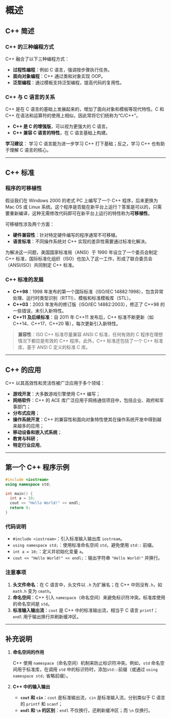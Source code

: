 # 概述

## C++ 简述

### C++ 的三种编程方式

C++ 融合了以下三种编程方式：

- **过程性编程**：例如 C 语言，强调按步骤执行任务。
- **面向对象编程**：C++ 通过类和对象实现 OOP。
- **泛型编程**：通过模板支持泛型编程，提高代码的复用性。

### C++ 与 C 语言的关系

C++ 是在 C 语言的基础上发展起来的，增加了面向对象和模板等现代特性。C 和 C++ 在语法和运算符的使用上相似，因此常将它们统称为“C/C++”。

- **C++ 是 C 的增强版**，可以视为更强大的 C 语言。
- **C++ 兼容 C 语言的特性**，在 C 语言基础上构建。

**学习建议**：
学习 C 语言能为进一步学习 C++ 打下基础；反之，学习 C++ 也有助于理解 C 语言的核心。

---

## C++ 标准

### 程序的可移植性

假设我们在 Windows 2000 的老式 PC 上编写了一个 C++ 程序，后来更换为 Mac OS 或 Linux 系统。这个程序是否能在新平台上运行？答案是可以的，只需要重新编译，这种无需修改代码即可在新平台上运行的特性称为**可移植性**。

可移植性涉及两个方面：

- **硬件兼容性**：针对特定硬件编写的程序通常不可移植。
- **语言标准**：不同操作系统对 C++ 实现的差异性需要通过标准化解决。

为解决这一问题，美国国家标准局（ANSI）于 1990 年设立了一个委员会制定 C++ 标准，国际标准化组织（ISO）也加入了这一工作，形成了联合委员会（ANSI/ISO）共同制定 C++ 标准。

### C++ 标准的发展

- **C++98**：1998 年发布的第一个国际标准（ISO/IEC 14882:1998），包含异常处理、运行时类型识别（RTTI）、模板和标准模板库（STL）。
- **C++03**：2003 年发布的修订版（ISO/IEC 14882:2003），修正了 C++98 的一些错误，未引入新特性。
- **C++11 及后续标准**：自 2011 年 C++11 发布后，C++ 标准不断更新（如 C++14、C++17、C++20 等），每次更新引入新特性。

> **兼容性**：ISO C++ 标准尽量兼容 ANSI C 标准，任何有效的 C 程序在理想情况下都应是有效的 C++ 程序。此外，C++ 标准还包括了一个 C++ 标准库，基于 ANSI C 定义的标准 C 库。

---

## C++ 的应用

C++ 以其高效性和灵活性被广泛应用于多个领域：

- **游戏开发**：大多数游戏引擎使用 C++ 编写；
- **网络软件**：C++ 的 ACE 库广泛应用于网络通信项目中，包括企业、政府和军事部门；
- **分布式应用**；
- **操作系统开发**：C++ 的兼容性和面向对象特性使其在操作系统开发中得到越来越多的应用；
- **移动设备和嵌入式系统**；
- **教育与科研**；
- **特定行业应用**。

---

## 第一个 C++ 程序示例

```cpp
#include <iostream>
using namespace std;

int main() {
  int a = 10;
  cout << "Hello World!" << endl;
  return 0;
}
```

### 代码说明

- `#include <iostream>`：引入标准输入输出库 `iostream`。
- `using namespace std;`：使用标准命名空间 `std`，避免使用 `std::` 前缀。
- `int a = 10;`：定义并初始化变量 `a`。
- `cout << "Hello World!" << endl;`：输出字符串 `"Hello World!"` 并换行。

### 注意事项

1.  **头文件命名**：在 C 语言中，头文件以 `.h` 为扩展名；在 C++ 中则没有`.h`，如 `math.h` 变为 `cmath`。
2.  **命名空间**：C++ 引入 `namespace`（命名空间）来避免标识符冲突。标准库使用的命名空间是 `std`。
3.  **标准输入输出流**：`cout` 是 C++ 中的标准输出流，相当于 C 语言 `printf`；`endl` 用于输出换行并刷新缓冲区。

---

## 补充说明

1. **命名空间的作用**

   C++ 使用 `namespace`（命名空间）机制来防止标识符冲突。例如，`std` 命名空间用于标准库，在调用 `std` 中的标识符时，添加`std::`前缀（或通过 `using namespace std;` 省略前缀）。

2. **C++ 中的输入输出**

   - **`cout` 和 `cin`**：`cout` 是标准输出流，`cin` 是标准输入流，分别类似于 C 语言的 `printf` 和 `scanf`；
   - **`endl` 和 `\n` 的区别**：`endl` 不仅换行，还刷新缓冲区；而 `\n` 仅换行。
